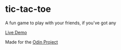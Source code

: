 # tic-tac-toe
A fun game to play with your friends, if you've got any

[Live Demo](https://nickpinecone.github.io/tic-tac-toe/)

Made for the [Odin Project](https://www.theodinproject.com)
